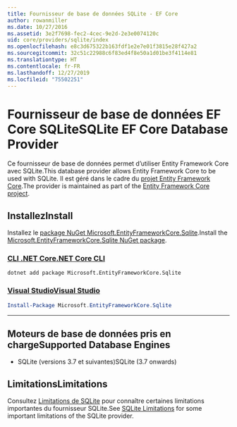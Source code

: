 ```yaml
---
title: Fournisseur de base de données SQLite - EF Core
author: rowanmiller
ms.date: 10/27/2016
ms.assetid: 3e2f7698-fec2-4cec-9e2d-2e3e0074120c
uid: core/providers/sqlite/index
ms.openlocfilehash: e8c3d675322b163fdf1e2e7e01f3815e28f427a2
ms.sourcegitcommit: 32c51c22988c6f83ed4f8e50a1d01be3f4114e81
ms.translationtype: HT
ms.contentlocale: fr-FR
ms.lasthandoff: 12/27/2019
ms.locfileid: "75502251"
---
```

# <a name="sqlite-ef-core-database-provider"></a><span data-ttu-id="6aa2e-102">Fournisseur de base de données EF Core SQLite</span><span class="sxs-lookup"><span data-stu-id="6aa2e-102">SQLite EF Core Database Provider</span></span>

<span data-ttu-id="6aa2e-103">Ce fournisseur de base de données permet d’utiliser Entity Framework Core avec SQLite.</span><span class="sxs-lookup"><span data-stu-id="6aa2e-103">This database provider allows Entity Framework Core to be used with SQLite.</span></span> <span data-ttu-id="6aa2e-104">Il est géré dans le cadre du [projet Entity Framework Core](https://github.com/aspnet/EntityFrameworkCore).</span><span class="sxs-lookup"><span data-stu-id="6aa2e-104">The provider is maintained as part of the [Entity Framework Core project](https://github.com/aspnet/EntityFrameworkCore).</span></span>

## <a name="install"></a><span data-ttu-id="6aa2e-105">Installez</span><span class="sxs-lookup"><span data-stu-id="6aa2e-105">Install</span></span>

<span data-ttu-id="6aa2e-106">Installez le [package NuGet Microsoft.EntityFrameworkCore.Sqlite](https://www.nuget.org/packages/Microsoft.EntityFrameworkCore.Sqlite/).</span><span class="sxs-lookup"><span data-stu-id="6aa2e-106">Install the [Microsoft.EntityFrameworkCore.Sqlite NuGet package](https://www.nuget.org/packages/Microsoft.EntityFrameworkCore.Sqlite/).</span></span>

### <a name="net-core-clitabdotnet-core-cli"></a>[<span data-ttu-id="6aa2e-107">CLI .NET Core</span><span class="sxs-lookup"><span data-stu-id="6aa2e-107">.NET Core CLI</span></span>](#tab/dotnet-core-cli)

```dotnetcli
dotnet add package Microsoft.EntityFrameworkCore.Sqlite
```

### <a name="visual-studiotabvs"></a>[<span data-ttu-id="6aa2e-108">Visual Studio</span><span class="sxs-lookup"><span data-stu-id="6aa2e-108">Visual Studio</span></span>](#tab/vs)

``` powershell
Install-Package Microsoft.EntityFrameworkCore.Sqlite
```

***

## <a name="supported-database-engines"></a><span data-ttu-id="6aa2e-109">Moteurs de base de données pris en charge</span><span class="sxs-lookup"><span data-stu-id="6aa2e-109">Supported Database Engines</span></span>

* <span data-ttu-id="6aa2e-110">SQLite (versions 3.7 et suivantes)</span><span class="sxs-lookup"><span data-stu-id="6aa2e-110">SQLite (3.7 onwards)</span></span>

## <a name="limitations"></a><span data-ttu-id="6aa2e-111">Limitations</span><span class="sxs-lookup"><span data-stu-id="6aa2e-111">Limitations</span></span>

<span data-ttu-id="6aa2e-112">Consultez [Limitations de SQLite](limitations.md) pour connaître certaines limitations importantes du fournisseur SQLite.</span><span class="sxs-lookup"><span data-stu-id="6aa2e-112">See [SQLite Limitations](limitations.md) for some important limitations of the SQLite provider.</span></span>
